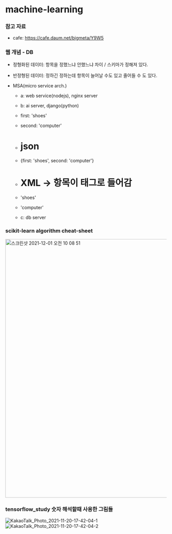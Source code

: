 # machine-learning


### 참고 자료
- cafe: https://cafe.daum.net/bigmeta/Y9W5

### 웹 개념 - DB
- 정형화된 데이터: 항목을 정했느냐 안했느냐 차이 / 스키마가 정해져 있다. 
- 반정형된 데이터: 정하긴 정하는데 항목이 늘어날 수도 있고 줄어들 수 도 있다.


- MSA(micro service arch.)
  - a: web service(nodejs), nginx server
  - b: ai server, django(python)
   - first: 'shoes'
   - second: 'computer'

    - # json
    - {first: 'shoes', second: 'computer'}

    - # XML -> 항목이 태그로 들어감
    - '<first>shoes</first>'
    - '<second>computer</second>'
  - c: db server


### scikit-learn algorithm cheat-sheet
<img width="805" alt="스크린샷 2021-12-01 오전 10 08 51" src="https://user-images.githubusercontent.com/89058117/144153402-95f445fa-cad5-4fed-be8b-3c19587da986.png">




### tensorflow_study 숫자 해석할때 사용한 그림들
![KakaoTalk_Photo_2021-11-20-17-42-04-1](https://user-images.githubusercontent.com/89058117/142720195-0079319f-6f34-4901-a1e2-fe3c92cb1a30.png)
![KakaoTalk_Photo_2021-11-20-17-42-04-2](https://user-images.githubusercontent.com/89058117/142720201-eb842e06-d700-4636-8f4e-2ddbee95c357.png)
